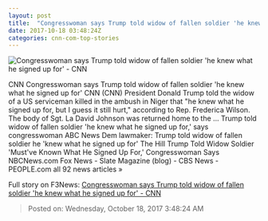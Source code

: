 ```yaml
---
layout: post
title:  "Congresswoman says Trump told widow of fallen soldier 'he knew what he signed up for' - CNN"
date: 2017-10-18 03:48:24Z
categories: cnn-com-top-stories
---
```


![Congresswoman says Trump told widow of fallen soldier 'he knew what he signed up for' - CNN](http://cdn.cnn.com/cnnnext/dam/assets/171017234240-frederica-wilson-super-tease.jpg)

CNN Congresswoman says Trump told widow of fallen soldier 'he knew what he signed up for' CNN (CNN) President Donald Trump told the widow of a US serviceman killed in the ambush in Niger that "he knew what he signed up for, but I guess it still hurt," according to Rep. Frederica Wilson. The body of Sgt. La David Johnson was returned home to the ... Trump told widow of fallen soldier 'he knew what he signed up for,' says congresswoman ABC News Dem lawmaker: Trump told widow of fallen soldier he 'knew what he signed up for' The Hill Trump Told Widow Soldier 'Must've Known What He Signed Up For,' Congresswoman Says NBCNews.com Fox News - Slate Magazine (blog) - CBS News - PEOPLE.com all 92 news articles »


Full story on F3News: [Congresswoman says Trump told widow of fallen soldier 'he knew what he signed up for' - CNN](http://www.f3nws.com/n/mzDKGE)

> Posted on: Wednesday, October 18, 2017 3:48:24 AM
